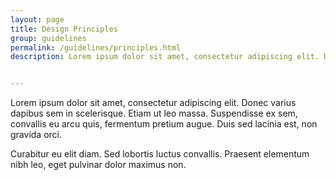 ```yaml
---
layout: page
title: Design Principles
group: guidelines
permalink: /guidelines/principles.html
description: Lorem ipsum dolor sit amet, consectetur adipiscing elit. Donec varius dapibus sem in scelerisque


---
```


  
Lorem ipsum dolor sit amet, consectetur adipiscing elit. Donec varius dapibus sem in scelerisque. Etiam ut leo massa. Suspendisse ex sem, convallis eu arcu quis, fermentum pretium augue. Duis sed lacinia est, non gravida orci. 

Curabitur eu elit diam. Sed lobortis luctus convallis. Praesent elementum nibh leo, eget pulvinar dolor maximus non.
